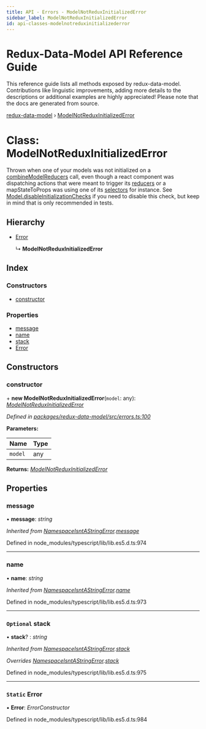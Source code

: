 ```yaml
---
title: API - Errors - ModelNotReduxInitializedError
sidebar_label: ModelNotReduxInitializedError
id: api-classes-modelnotreduxinitializederror
---
```


# Redux-Data-Model API Reference Guide

This reference guide lists all methods exposed by redux-data-model. Contributions like linguistic improvements, adding
more details to the descriptions or additional examples are highly appreciated! Please note that the docs are
generated from source.

[redux-data-model](../README.md) › [ModelNotReduxInitializedError](modelnotreduxinitializederror.md)

# Class: ModelNotReduxInitializedError

Thrown when one of your models was not initialized on a [combineModelReducers](../README.md#combinemodelreducers) call, even though a react
component was dispatching actions that were meant to trigger its [reducers](../interfaces/modeloptions.md#optional-reducers) or a
mapStateToProps was using one of its [selectors](../interfaces/modeloptions.md#optional-selectors) for instance.
See [Model.disableInitializationChecks](model.md#static-disableinitializationchecks) if you need to disable this check,
but keep in mind that is only recommended in tests.

## Hierarchy

* [Error](namespaceisntastringerror.md#static-error)

  ↳ **ModelNotReduxInitializedError**

## Index

### Constructors

* [constructor](modelnotreduxinitializederror.md#constructor)

### Properties

* [message](modelnotreduxinitializederror.md#message)
* [name](modelnotreduxinitializederror.md#name)
* [stack](modelnotreduxinitializederror.md#optional-stack)
* [Error](modelnotreduxinitializederror.md#static-error)

## Constructors

###  constructor

\+ **new ModelNotReduxInitializedError**(`model`: any): *[ModelNotReduxInitializedError](modelnotreduxinitializederror.md)*

*Defined in [packages/redux-data-model/src/errors.ts:100](https://github.com/kayak/redux-data-model/blob/ff5e09a/packages/redux-data-model/src/errors.ts#L100)*

**Parameters:**

Name | Type |
------ | ------ |
`model` | any |

**Returns:** *[ModelNotReduxInitializedError](modelnotreduxinitializederror.md)*

## Properties

###  message

• **message**: *string*

*Inherited from [NamespaceIsntAStringError](namespaceisntastringerror.md).[message](namespaceisntastringerror.md#message)*

Defined in node_modules/typescript/lib/lib.es5.d.ts:974

___

###  name

• **name**: *string*

*Inherited from [NamespaceIsntAStringError](namespaceisntastringerror.md).[name](namespaceisntastringerror.md#name)*

Defined in node_modules/typescript/lib/lib.es5.d.ts:973

___

### `Optional` stack

• **stack**? : *string*

*Inherited from [NamespaceIsntAStringError](namespaceisntastringerror.md).[stack](namespaceisntastringerror.md#optional-stack)*

*Overrides [NamespaceIsntAStringError](namespaceisntastringerror.md).[stack](namespaceisntastringerror.md#optional-stack)*

Defined in node_modules/typescript/lib/lib.es5.d.ts:975

___

### `Static` Error

▪ **Error**: *ErrorConstructor*

Defined in node_modules/typescript/lib/lib.es5.d.ts:984
